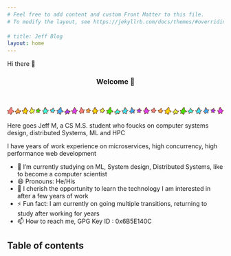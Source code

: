 ```yaml
---
# Feel free to add content and custom Front Matter to this file.
# To modify the layout, see https://jekyllrb.com/docs/themes/#overriding-theme-defaults

# title: Jeff Blog
layout: home
---
```


Hi there 👋

<h3 align="center">Welcome 🍵</h3>
<p align="center">
  <br><br>
  <img src="https://raw.githubusercontent.com/lovejavaee/lovejavaee/main/stars.gif" />
</p>

Here goes Jeff M, a CS M.S. student who foucks on computer systems design, distributed Systems, ML and HPC

I have years of work experience on microservices, high concurrency, high performance web development

- 🔭  I’m currently studying on ML, System design, Distributed Systems, like to become a computer scientist
- 😄  Pronouns: He/His
- 🌱  I cherish the opportunity to learn the technology I am interested in after a few years of work
-  ⚡  Fun fact: I am currently on going multiple transitions, returning to study after working for years
- 📫  How to reach me, GPG Key ID : 0x6B5E140C


<!--
**lovejavaee/lovejavaee** is a ✨ _special_ ✨ repository because its `README.md` (this file) appears on your GitHub profile.

Here are some ideas to get you started:

- 🔭 I’m currently working on ...
- 🌱 I’m currently learning ...
- 👯 I’m looking to collaborate on ...
- 🤔 I’m looking for help with ...
- 💬 Ask me about ...
- 📫 How to reach me: ...
- 😄 Pronouns: ...
- ⚡ Fun fact: ...
-->


## Table of contents

<!-- For developers - this is a list of all collections and the pages under each -->

